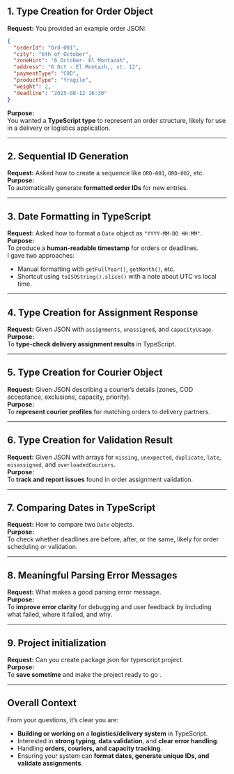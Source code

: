 ## 1. Type Creation for Order Object

**Request:** You provided an example order JSON:

```json
{
  "orderId": "Ord-001",
  "city": "6th of October",
  "zoneHint": "6 October- El Montazah",
  "address": "6 Oct - El Montazh,, st. 12",
  "paymentType": "COD",
  "productType": "fragile",
  "weight": 2,
  "deadline": "2025-08-12 16:30"
}
```

**Purpose:**  
You wanted a **TypeScript type** to represent an order structure, likely for use in a delivery or logistics application.

---

## 2. Sequential ID Generation

**Request:** Asked how to create a sequence like `ORD-001`, `ORD-002`, etc.  
**Purpose:**  
To automatically generate **formatted order IDs** for new entries.

---

## 3. Date Formatting in TypeScript

**Request:** Asked how to format a `Date` object as `"YYYY-MM-DD HH:MM"`.  
**Purpose:**  
To produce a **human-readable timestamp** for orders or deadlines.  
I gave two approaches:

- Manual formatting with `getFullYear()`, `getMonth()`, etc.
- Shortcut using `toISOString().slice()` with a note about UTC vs local time.

---

## 4. Type Creation for Assignment Response

**Request:** Given JSON with `assignments`, `unassigned`, and `capacityUsage`.  
**Purpose:**  
To **type-check delivery assignment results** in TypeScript.

---

## 5. Type Creation for Courier Object

**Request:** Given JSON describing a courier’s details (zones, COD acceptance, exclusions, capacity, priority).  
**Purpose:**  
To **represent courier profiles** for matching orders to delivery partners.

---

## 6. Type Creation for Validation Result

**Request:** Given JSON with arrays for `missing`, `unexpected`, `duplicate`, `late`, `misassigned`, and `overloadedCouriers`.  
**Purpose:**  
To **track and report issues** found in order assignment validation.

---

## 7. Comparing Dates in TypeScript

**Request:** How to compare two `Date` objects.  
**Purpose:**  
To check whether deadlines are before, after, or the same, likely for order scheduling or validation.

---

## 8. Meaningful Parsing Error Messages

**Request:** What makes a good parsing error message.  
**Purpose:**  
To **improve error clarity** for debugging and user feedback by including what failed, where it failed, and why.

---

## 9. Project initialization

**Request:** Can you create package.json for typescript project.  
**Purpose:**  
To **save sometime** and make the project ready to go .

---

## Overall Context

From your questions, it’s clear you are:

- **Building or working on** a **logistics/delivery system** in TypeScript.
- Interested in **strong typing**, **data validation**, and **clear error handling**.
- Handling **orders, couriers, and capacity tracking**.
- Ensuring your system can **format dates, generate unique IDs, and validate assignments**.
